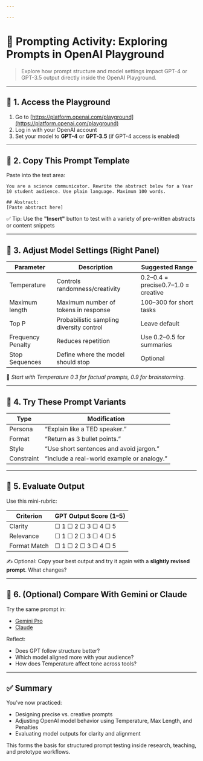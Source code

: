 ```yaml
---

---
```




# 🧪 Prompting Activity: Exploring Prompts in OpenAI Playground

> Explore how prompt structure and model settings impact GPT-4 or GPT-3.5 output directly inside the OpenAI Playground.

---

## 🔹 1. Access the Playground

1. Go to [https://platform.openai.com/playground](https://platform.openai.com/playground)
2. Log in with your OpenAI account
3. Set your model to **GPT-4** or **GPT-3.5** (if GPT-4 access is enabled)

---

## 🔹 2. Copy This Prompt Template

Paste into the text area:

```
You are a science communicator. Rewrite the abstract below for a Year 10 student audience. Use plain language. Maximum 100 words.

## Abstract:
[Paste abstract here]
```

✅ Tip: Use the **"Insert"** button to test with a variety of pre-written abstracts or content snippets

---

## 🔹 3. Adjust Model Settings (Right Panel)

| Parameter         | Description                              | Suggested Range                     |
| ----------------- | ---------------------------------------- | ----------------------------------- |
| Temperature       | Controls randomness/creativity           | 0.2–0.4 = precise0.7–1.0 = creative |
| Maximum length    | Maximum number of tokens in response     | 100–300 for short tasks             |
| Top P             | Probabilistic sampling diversity control | Leave default                       |
| Frequency Penalty | Reduces repetition                       | Use 0.2–0.5 for summaries           |
| Stop Sequences    | Define where the model should stop       | Optional                            |

🧠 *Start with Temperature 0.3 for factual prompts, 0.9 for brainstorming.*

---

## 🔹 4. Try These Prompt Variants

| Type       | Modification                               |
| ---------- | ------------------------------------------ |
| Persona    | “Explain like a TED speaker.”              |
| Format     | “Return as 3 bullet points.”               |
| Style      | “Use short sentences and avoid jargon.”    |
| Constraint | “Include a real-world example or analogy.” |

---

## 🔹 5. Evaluate Output

Use this mini-rubric:

| Criterion    | GPT Output Score (1–5) |
| ------------ | ---------------------- |
| Clarity      | ☐ 1 ☐ 2 ☐ 3 ☐ 4 ☐ 5    |
| Relevance    | ☐ 1 ☐ 2 ☐ 3 ☐ 4 ☐ 5    |
| Format Match | ☐ 1 ☐ 2 ☐ 3 ☐ 4 ☐ 5    |

✍️ Optional: Copy your best output and try it again with a **slightly revised prompt**. What changes?

---

## 🔹 6. (Optional) Compare With Gemini or Claude

Try the same prompt in:

- [Gemini Pro](https://aistudio.google.com)
- [Claude](https://claude.ai)

Reflect:

- Does GPT follow structure better?
- Which model aligned more with your audience?
- How does Temperature affect tone across tools?

---

## ✅ Summary

You’ve now practiced:

- Designing precise vs. creative prompts
- Adjusting OpenAI model behavior using Temperature, Max Length, and Penalties
- Evaluating model outputs for clarity and alignment

This forms the basis for structured prompt testing inside research, teaching, and prototype workflows.

